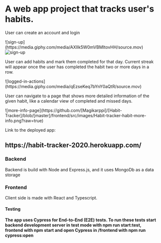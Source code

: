 <h1>A web app project that tracks user's habits. </h1>

<p>User can create an account and login</p>
![sign-up](https://media.giphy.com/media/AXIIk5W0mVBMItovHH/source.mov)
<img href="https://media.giphy.com/media/AXIIk5W0mVBMItovHH/source.mov" alt="sign-up" />

<p>User can add habits and mark them completed for that day. Current streak will appear once the user has completed the habit two or more days in a row.</p>
![logged-in-actions](https://media.giphy.com/media/qEzseKeq7bYnY0aQtR/source.mov)

<p>User can navigate to a page that shows more detailed information of the given habit, like a calendar view of completed and missed days.</P>
![more-info-page](https://github.com/[Magikarppi]/[Habit-Tracker]/blob/[master]/frontend/src/images/Habit-tracker-habit-more-info.png?raw=true)

Link to the deployed app:

<h2>https://habit-tracker-2020.herokuapp.com/</h2>

<h3>Backend</h3>
<p>Backend is build with Node and Express.js, and it uses MongoDb as a data storage</p>
<h3>Frontend</h3>
<p>Client side is made with React and Typescript.</p>

<h4>Testing<h4>
<p>The app uses Cypress for End-to-End (E2E) tests. To run these tests start backend development server in test mode with <b>npm run start:test</b>, frontend with <b>npm start</b> and open Cypress in /frontend with <b>npm run cypress:open</b></p>

